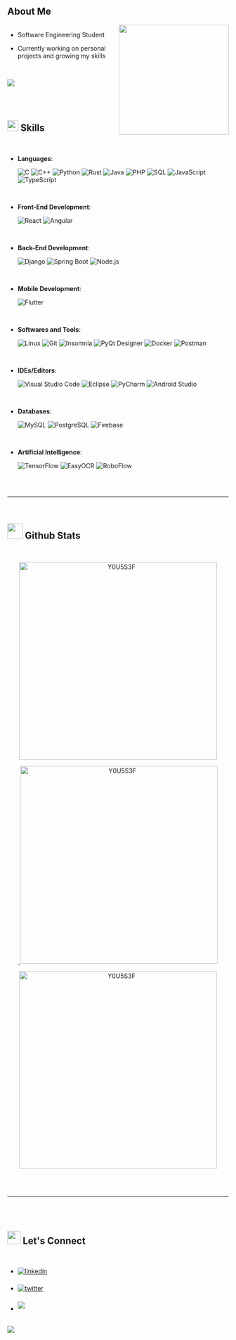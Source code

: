 <h2> About Me </h2>

<img src="https://komarev.com/ghpvc/?username=Y0U5S3F&style=flat-square&color=blue" alt=""/>

<picture>
  <img align="right" src="https://media.giphy.com/media/v1.Y2lkPTc5MGI3NjExMTIxNmEyNHVkNmtkYjVpYmJmcW9vcGp1bXhrY3VrdW45MG53M3I5eSZlcD12MV9naWZzX3NlYXJjaCZjdD1n/GcSqyYa2aF8dy/giphy.gif" width="250px">
</picture>

- Software Engineering Student
- Currently working on personal projects and growing my skills

	
	<p>
	</p>
<br>

<img src="https://user-images.githubusercontent.com/73097560/115834477-dbab4500-a447-11eb-908a-139a6edaec5c.gif"><br><br>

<br>
	
## <img src="https://media2.giphy.com/media/QssGEmpkyEOhBCb7e1/giphy.gif?cid=ecf05e47a0n3gi1bfqntqmob8g9aid1oyj2wr3ds3mg700bl&rid=giphy.gif" width ="25"><b> Skills</b>
<br>

<p align="center">

- **Languages**:
    
    ![C](https://img.shields.io/badge/C%20-%232370ED.svg?style=for-the-badge&logo=c&logoColor=white)
    ![C++](https://img.shields.io/badge/C++%20-%2300599C.svg?style=for-the-badge&logo=c%2B%2B&logoColor=white)
    ![Python](https://img.shields.io/badge/Python%20-%2314354C.svg?style=for-the-badge&logo=python&logoColor=white)
    ![Rust](https://img.shields.io/badge/rust-%23000000.svg?style=for-the-badge&logo=rust&logoColor=white)
    ![Java](https://img.shields.io/badge/Java-ED8B00?style=for-the-badge&logo=openjdk&logoColor=white)
    ![PHP](https://img.shields.io/badge/PHP-777BB4?style=for-the-badge&logo=php&logoColor=white)
    ![SQL](https://img.shields.io/badge/SQL-4479A1?style=for-the-badge&logo=postgresql&logoColor=white)
    ![JavaScript](https://img.shields.io/badge/JavaScript-F7DF1E?style=for-the-badge&logo=javascript&logoColor=black)
    ![TypeScript](https://img.shields.io/badge/TypeScript-3178C6?style=for-the-badge&logo=typescript&logoColor=white)

<br>   
    
- **Front-End Development**:
  
    ![React](https://img.shields.io/badge/React-20232A?style=for-the-badge&logo=react&logoColor=61DAFB)
    ![Angular](https://img.shields.io/badge/Angular-DD0031?style=for-the-badge&logo=angular&logoColor=white)

<br>

- **Back-End Development**:

    ![Django](https://img.shields.io/badge/Django-092E20?style=for-the-badge&logo=django&logoColor=white)
    ![Spring Boot](https://img.shields.io/badge/Spring%20Boot-6DB33F?style=for-the-badge&logo=spring-boot&logoColor=white)
    ![Node.js](https://img.shields.io/badge/Node.js-339933?style=for-the-badge&logo=nodedotjs&logoColor=white)

<br>

- **Mobile Development**:

    ![Flutter](https://img.shields.io/badge/Flutter-02569B?style=for-the-badge&logo=flutter&logoColor=white)

<br>

- **Softwares and Tools**:

    ![Linux](https://img.shields.io/badge/Linux-FCC624?style=for-the-badge&logo=linux&logoColor=black)
    ![Git](https://img.shields.io/badge/git-%23F05033.svg?style=for-the-badge&logo=git&logoColor=white)
    ![Insomnia](https://img.shields.io/badge/Insomnia-5849BE?style=for-the-badge&logo=Insomnia&logoColor=white)
    ![PyQt Designer](https://img.shields.io/badge/PyQt%20Designer-41CD52?style=for-the-badge&logo=qt&logoColor=white)
    ![Docker](https://img.shields.io/badge/Docker-2496ED?style=for-the-badge&logo=docker&logoColor=white)
    ![Postman](https://img.shields.io/badge/Postman-FF6C37?style=for-the-badge&logo=postman&logoColor=white)

<br>

- **IDEs/Editors**:

    ![Visual Studio Code](https://img.shields.io/badge/Visual%20Studio%20Code-007ACC?style=for-the-badge&logo=visualstudiocode&logoColor=white)
    ![Eclipse](https://img.shields.io/badge/Eclipse-2C2255?style=for-the-badge&logo=eclipse&logoColor=white)
    ![PyCharm](https://img.shields.io/badge/PyCharm-000000.svg?style=for-the-badge&logo=pycharm&logoColor=white)
    ![Android Studio](https://img.shields.io/badge/Android%20Studio-3DDC84?style=for-the-badge&logo=android-studio&logoColor=white)

<br>

- **Databases**:

    ![MySQL](https://img.shields.io/badge/MySQL-4479A1?style=for-the-badge&logo=mysql&logoColor=white)
    ![PostgreSQL](https://img.shields.io/badge/PostgreSQL-4169E1?style=for-the-badge&logo=postgresql&logoColor=white)
    ![Firebase](https://img.shields.io/badge/Firebase-FFCA28?style=for-the-badge&logo=firebase&logoColor=black)

<br>

- **Artificial Intelligence**:

    ![TensorFlow](https://img.shields.io/badge/TensorFlow-FF6F00?style=for-the-badge&logo=tensorflow&logoColor=white)
    ![EasyOCR](https://img.shields.io/badge/EasyOCR-22c55e?style=for-the-badge&logo=python&logoColor=white)
    ![RoboFlow](https://img.shields.io/badge/Roboflow-00BCD4?style=for-the-badge&logo=roboflow&logoColor=white)

</p>


</p>

<br>
<br>

-----

<br>

## <img src="https://media.giphy.com/media/iY8CRBdQXODJSCERIr/giphy.gif" width="35"><b> Github Stats </b>
<br>

<div align='center'>
<a href="https://github.com/Y0U5S3F/">
<p><img src="https://github-readme-stats.vercel.app/api/top-langs?username=Y0U5S3F&&size_weight=0.5&count_weight=0.5&show_icons=true&locale=en&bg_color=0d1117&text_color=ffffff&layout=compact" alt="Y0U5S3F" bg_color=#808080 width='450'/></p>
<p>&nbsp;<img src="https://github-readme-stats.vercel.app/api?username=Y0U5S3F&show_icons=true&locale=en&bg_color=0d1117&text_color=ffffff&repo=convoychat" alt="Y0U5S3F" width='450' /></p>
<p><img src="https://github-readme-streak-stats.herokuapp.com/?user=Y0U5S3F&theme=dark&background=0d1117&date_format=M%20j%5B%2C%20Y%5D" alt="Y0U5S3F" width='450'/></p>
</a>
</div>
<br>
<br>

-----

<br>
<br>

## <b><img src="https://media.giphy.com/media/23D8NR89IoZUC9jgsO/giphy.gif" width ="30"> Let's Connect</b>
<br>
<div align='left'>

<ul>

<li>
<a href="https://www.linkedin.com/in/youssef-saidani/" target="_blank">
<img src="https://img.shields.io/badge/linkedin:  Saidani Youssef-%2300acee.svg?color=405DE6&style=for-the-badge&logo=linkedin&logoColor=white" alt=linkedin style="margin-bottom: 5px;"/>
</a>
</li>

<br>

<li>
<a href="https://twitter.com/SaidaniYoussef" target="_blank">
<img src="https://img.shields.io/badge/twitter:  @SaidaniYoussef-%2300acee.svg?color=1DA1F2&style=for-the-badge&logo=twitter&logoColor=white" alt=twitter style="margin-bottom: 5px;"/>
</a>
</li>

<br>

<li>
<a href="mailto:youssef.saidani@outlook.com" target="_blank">
<img src="https://img.shields.io/badge/email     :  Youssef Saidani-%23EA4335.svg?style=for-the-badge&logo=gmail&logoColor=white" t=mail style="margin-bottom: 5px;" />
</a>
</li>
	
</ul>
</div>

<br>
<img src="https://user-images.githubusercontent.com/73097560/115834477-dbab4500-a447-11eb-908a-139a6edaec5c.gif">
<br>
<br>
<br>
